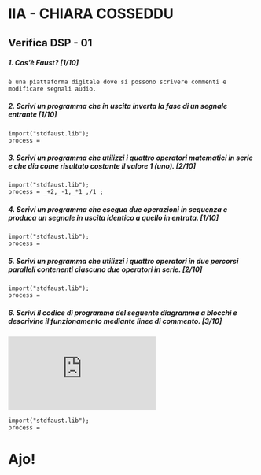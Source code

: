# IIA - CHIARA COSSEDDU


## Verifica DSP - 01

##### 1. Cos'è Faust? [1/10]

```
è una piattaforma digitale dove si possono scrivere commenti e modificare segnali audio.
```

##### 2. Scrivi un programma che in uscita inverta la fase di un segnale entrante [1/10]

```
import("stdfaust.lib");
process = 
```

##### 3. Scrivi un programma che utilizzi i quattro operatori matematici in serie e che dia come risultato costante il valore 1 (_uno_). [2/10]

```
import("stdfaust.lib");
process = _+2,_-1,_*1_,/1 ;
```

##### 4. Scrivi un programma che esegua due operazioni in sequenza e produca un segnale in uscita identico a quello in entrata. [1/10]

```
import("stdfaust.lib");
process = 
```

##### 5. Scrivi un programma che utilizzi i quattro operatori in due percorsi paralleli contenenti ciascuno due operatori in serie. [2/10]

```
import("stdfaust.lib");
process =
```

##### 6. Scrivi il codice di programma del seguente diagramma a blocchi e descrivine il funzionamento mediante linee di commento. [3/10]

![quattro somme parallele](https://github.com/LSSN/2019-11-21-2A-DSP/blob/master/process.pdf)

```
import("stdfaust.lib");
process =
```


# Ajo!
